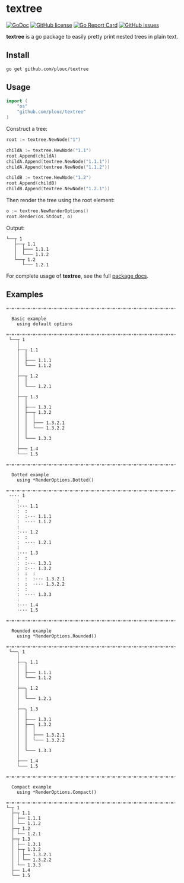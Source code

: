 # textree

[![GoDoc](https://godoc.org/github.com/plouc/textree?status.svg)](https://godoc.org/github.com/plouc/textree)
[![GitHub license](https://img.shields.io/github/license/plouc/textree.svg)](https://github.com/plouc/textree/blob/master/LICENSE)
[![Go Report Card](https://goreportcard.com/badge/github.com/plouc/textree)](https://goreportcard.com/report/github.com/plouc/textree)
[![GitHub issues](https://img.shields.io/github/issues/plouc/textree.svg)](https://github.com/plouc/textree/issues)

**textree** is a go package to easily pretty print nested trees in plain text.

## Install

```
go get github.com/plouc/textree
```

## Usage

```go
import (
	"os"
	"github.com/plouc/textree"
)
```

Construct a tree:

```go
root := textree.NewNode("1")

childA := textree.NewNode("1.1")
root.Append(childA)
childA.Append(textree.NewNode("1.1.1"))
childA.Append(textree.NewNode("1.1.2"))

childB := textree.NewNode("1.2")
root.Append(childB)
childB.Append(textree.NewNode("1.2.1"))
```

Then render the tree using the root element:

```go
o := textree.NewRenderOptions()
root.Render(os.Stdout, o)
```

Output:

```
└──┬ 1
   ├──┬ 1.1
   │  ├─── 1.1.1
   │  └─── 1.1.2
   └──┬ 1.2
      └─── 1.2.1
```

For complete usage of **textree**, see the full [package docs](https://godoc.org/github.com/plouc/textree).

## Examples

```
=-=-=-=-=-=-=-=-=-=-=-=-=-=-=-=-=-=-=-=-=-=-=-=-=-=-=-=-=-=-=-=-

  Basic example
    using default options

=-=-=-=-=-=-=-=-=-=-=-=-=-=-=-=-=-=-=-=-=-=-=-=-=-=-=-=-=-=-=-=-
 └──┬ 1
    │
    ├──┬ 1.1
    │  │
    │  ├─── 1.1.1
    │  └─── 1.1.2
    │
    ├──┬ 1.2
    │  │
    │  └─── 1.2.1
    │
    ├──┬ 1.3
    │  │
    │  ├─── 1.3.1
    │  ├──┬ 1.3.2
    │  │  │
    │  │  ├─── 1.3.2.1
    │  │  └─── 1.3.2.2
    │  │
    │  └─── 1.3.3
    │
    ├─── 1.4
    └─── 1.5

=-=-=-=-=-=-=-=-=-=-=-=-=-=-=-=-=-=-=-=-=-=-=-=-=-=-=-=-=-=-=-=-

  Dotted example
    using *RenderOptions.Dotted()

=-=-=-=-=-=-=-=-=-=-=-=-=-=-=-=-=-=-=-=-=-=-=-=-=-=-=-=-=-=-=-=-
 ···· 1
    :
    :··· 1.1
    :  :
    :  :··· 1.1.1
    :  ···· 1.1.2
    :
    :··· 1.2
    :  :
    :  ···· 1.2.1
    :
    :··· 1.3
    :  :
    :  :··· 1.3.1
    :  :··· 1.3.2
    :  :  :
    :  :  :··· 1.3.2.1
    :  :  ···· 1.3.2.2
    :  :
    :  ···· 1.3.3
    :
    :··· 1.4
    ···· 1.5

=-=-=-=-=-=-=-=-=-=-=-=-=-=-=-=-=-=-=-=-=-=-=-=-=-=-=-=-=-=-=-=-

  Rounded example
    using *RenderOptions.Rounded()

=-=-=-=-=-=-=-=-=-=-=-=-=-=-=-=-=-=-=-=-=-=-=-=-=-=-=-=-=-=-=-=-
 ╰──╮ 1
    │
    ├──╮ 1.1
    │  │
    │  ├─── 1.1.1
    │  ╰─── 1.1.2
    │
    ├──╮ 1.2
    │  │
    │  ╰─── 1.2.1
    │
    ├──╮ 1.3
    │  │
    │  ├─── 1.3.1
    │  ├──╮ 1.3.2
    │  │  │
    │  │  ├─── 1.3.2.1
    │  │  ╰─── 1.3.2.2
    │  │
    │  ╰─── 1.3.3
    │
    ├─── 1.4
    ╰─── 1.5

=-=-=-=-=-=-=-=-=-=-=-=-=-=-=-=-=-=-=-=-=-=-=-=-=-=-=-=-=-=-=-=-

  Compact example
    using *RenderOptions.Compact()

=-=-=-=-=-=-=-=-=-=-=-=-=-=-=-=-=-=-=-=-=-=-=-=-=-=-=-=-=-=-=-=-
└─┬ 1
  ├─┬ 1.1
  │ ├── 1.1.1
  │ └── 1.1.2
  ├─┬ 1.2
  │ └── 1.2.1
  ├─┬ 1.3
  │ ├── 1.3.1
  │ ├─┬ 1.3.2
  │ │ ├── 1.3.2.1
  │ │ └── 1.3.2.2
  │ └── 1.3.3
  ├── 1.4
  └── 1.5
```